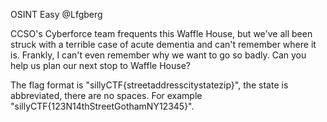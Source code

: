 OSINT Easy @Lfgberg

CCSO's Cyberforce team frequents this Waffle House, but we've all been struck with a terrible case of acute dementia and can't remember where it is. Frankly, I can't even remember why we want to go so badly. Can you help us plan our next stop to Waffle House?

The flag format is "sillyCTF{streetaddresscitystatezip}", the state is abbreviated, there are no spaces. For example "sillyCTF{123N14thStreetGothamNY12345}".
